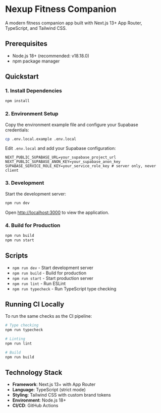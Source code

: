 # Nexup Fitness Companion

A modern fitness companion app built with Next.js 13+ App Router, TypeScript, and Tailwind CSS.

## Prerequisites

- Node.js 18+ (recommended: v18.18.0)
- npm package manager

## Quickstart

### 1. Install Dependencies

```bash
npm install
```

### 2. Environment Setup

Copy the environment example file and configure your Supabase credentials:

```bash
cp .env.local.example .env.local
```

Edit `.env.local` and add your Supabase configuration:

```env
NEXT_PUBLIC_SUPABASE_URL=your_supabase_project_url
NEXT_PUBLIC_SUPABASE_ANON_KEY=your_supabase_anon_key
SUPABASE_SERVICE_ROLE_KEY=your_service_role_key # server only, never client
```

### 3. Development

Start the development server:

```bash
npm run dev
```

Open [http://localhost:3000](http://localhost:3000) to view the application.

### 4. Build for Production

```bash
npm run build
npm run start
```

## Scripts

- `npm run dev` - Start development server
- `npm run build` - Build for production
- `npm run start` - Start production server
- `npm run lint` - Run ESLint
- `npm run typecheck` - Run TypeScript type checking

## Running CI Locally

To run the same checks as the CI pipeline:

```bash
# Type checking
npm run typecheck

# Linting
npm run lint

# Build
npm run build
```

## Technology Stack

- **Framework**: Next.js 13+ with App Router
- **Language**: TypeScript (strict mode)
- **Styling**: Tailwind CSS with custom brand tokens
- **Environment**: Node.js 18+
- **CI/CD**: GitHub Actions